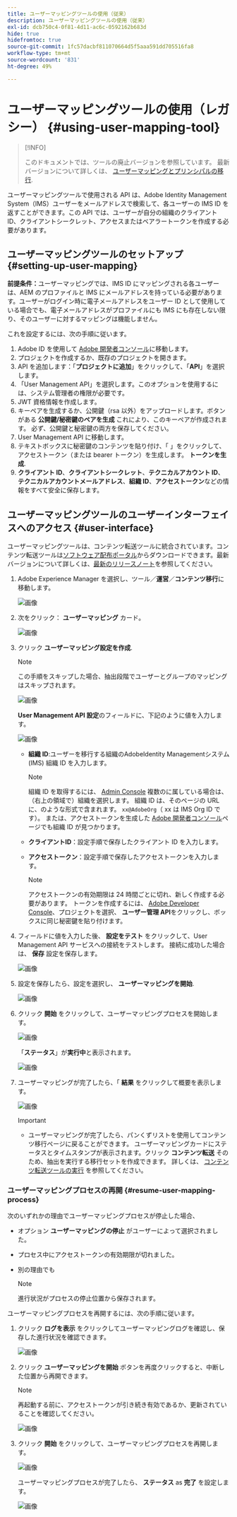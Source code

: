```yaml
---
title: ユーザーマッピングツールの使用（従来）
description: ユーザーマッピングツールの使用（従来）
exl-id: dcb750c4-0f81-4d11-ac6c-0592162b683d
hide: true
hidefromtoc: true
source-git-commit: 1fc57dacbf811070664d5f5aaa591dd705516fa8
workflow-type: tm+mt
source-wordcount: '831'
ht-degree: 49%

---
```


# ユーザーマッピングツールの使用（レガシー） {#using-user-mapping-tool}

>[!INFO]
>
>このドキュメントでは、ツールの廃止バージョンを参照しています。 最新バージョンについて詳しくは、 [ユーザーマッピングとプリンシパルの移行](/help/journey-migration/content-transfer-tool/using-content-transfer-tool/user-mapping-and-migration.md).

ユーザーマッピングツールで使用される API は、Adobe Identity Management System（IMS）ユーザーをメールアドレスで検索して、各ユーザーの IMS ID を返すことができます。この API では、ユーザーが自分の組織のクライアント ID、クライアントシークレット、アクセスまたはベアラートークンを作成する必要があります。

## ユーザーマッピングツールのセットアップ {#setting-up-user-mapping}

**前提条件：**&#x200B;ユーザーマッピングでは、IMS ID にマッピングされる各ユーザーは、AEM のプロファイルと IMS にメールアドレスを持っている必要があります。ユーザーがログイン時に電子メールアドレスをユーザー ID として使用している場合でも、電子メールアドレスがプロファイルにも IMS にも存在しない限り、そのユーザーに対するマッピングは機能しません。

これを設定するには、次の手順に従います。

1. Adobe ID を使用して [Adobe 開発者コンソール](https://developer.adobe.com/console/)に移動します。
1. プロジェクトを作成するか、既存のプロジェクトを開きます。
1. API を追加します：「**プロジェクトに追加**」をクリックして、「**API**」を選択します。
1. 「User Management API」を選択します。このオプションを使用するには、システム管理者の権限が必要です。
1. JWT 資格情報を作成します。
1. キーペアを生成するか、公開鍵（rsa 以外）をアップロードします。ボタンがある **公開鍵/秘密鍵のペアを生成** これにより、このキーペアが作成されます。 必ず、公開鍵と秘密鍵の両方を保存してください。
1. User Management API に移動します。
1. テキストボックスに秘密鍵のコンテンツを貼り付け、「 」をクリックして、アクセストークン（または bearer トークン）を生成します。 **トークンを生成**.
1. **クライアント ID**、**クライアントシークレット**、**テクニカルアカウント ID**、**テクニカルアカウントメールアドレス**、**組織 ID**、**アクセストークン**&#x200B;などの情報をすべて安全に保存します。

## ユーザーマッピングツールのユーザーインターフェイスへのアクセス {#user-interface}

ユーザーマッピングツールは、コンテンツ転送ツールに統合されています。コンテンツ転送ツールは[ソフトウェア配布ポータル](https://experience.adobe.com/#/downloads/content/software-distribution/en/aemcloud.html)からダウンロードできます。最新バージョンについて詳しくは、[最新のリリースノート](/help/release-notes/release-notes-cloud/release-notes-current.md)を参照してください。

1. Adobe Experience Manager を選択し、ツール／**運営**／**コンテンツ移行**&#x200B;に移動します。

   ![画像](/help/journey-migration/content-transfer-tool/assets-user-mapping/user-mapping-access1.png)

1. 次をクリック： **ユーザーマッピング** カード。

   ![画像](/help/journey-migration/content-transfer-tool/assets-user-mapping/user-mapping-access2.png)

1. クリック **ユーザーマッピング設定を作成**.

   >[!NOTE]
   >この手順をスキップした場合、抽出段階でユーザーとグループのマッピングはスキップされます。

   ![画像](/help/journey-migration/content-transfer-tool/assets-user-mapping/user-mapping-access5.png)

   **User Management API 設定**&#x200B;のフィールドに、下記のように値を入力します。

   ![画像](/help/journey-migration/content-transfer-tool/assets-user-mapping/user-mapping-access3.png)


   * **組織 ID**:ユーザーを移行する組織のAdobeIdentity Managementシステム (IMS) 組織 ID を入力します。

     >[!NOTE]
     >組織 ID を取得するには、 [Admin Console](https://adminconsole.adobe.com/) 複数のに属している場合は、（右上の領域で）組織を選択します。 組織 ID は、そのページの URL に、のような形式で含まれます。 `xx@AdobeOrg`（ xx は IMS Org ID です）。 または、アクセストークンを生成した [Adobe 開発者コンソール](https://developer.adobe.com/console/)ページでも組織 ID が見つかります。

   * **クライアントID**：設定手順で保存したクライアント ID を入力します。

   * **アクセストークン**：設定手順で保存したアクセストークンを入力します。

     >[!NOTE]
     >アクセストークンの有効期限は 24 時間ごとに切れ、新しく作成する必要があります。 トークンを作成するには、 [Adobe Developer Console](https://developer.adobe.com/console/)、プロジェクトを選択、 **ユーザー管理 API**&#x200B;をクリックし、ボックスに同じ秘密鍵を貼り付けます。

1. フィールドに値を入力した後、 **設定をテスト** をクリックして、User Management API サービスへの接続をテストします。 接続に成功した場合は、 **保存** 設定を保存します。

   ![画像](/help/journey-migration/content-transfer-tool/assets-user-mapping/user-mapping-access4.png)

1. 設定を保存したら、設定を選択し、 **ユーザーマッピングを開始**.

   ![画像](/help/journey-migration/content-transfer-tool/assets-user-mapping/user-mapping-landing4.png)

1. クリック **開始** をクリックして、ユーザーマッピングプロセスを開始します。

   ![画像](/help/journey-migration/content-transfer-tool/assets-user-mapping/resume-user-mapping3.png)

   「**ステータス**」が&#x200B;**実行中**&#x200B;と表示されます。

   ![画像](/help/journey-migration/content-transfer-tool/assets-user-mapping/user-mapping-start1.png)


1. ユーザーマッピングが完了したら、「 **結果** をクリックして概要を表示します。

   ![画像](/help/journey-migration/content-transfer-tool/assets-user-mapping/user-mapping-landing5.png)

   >[!IMPORTANT]
   >
   >* ユーザーマッピングが完了したら、パンくずリストを使用してコンテンツ移行ページに戻ることができます。 ユーザーマッピングカードにステータスとタイムスタンプが表示されます。クリック **コンテンツ転送** そのため、抽出を実行する移行セットを作成できます。 詳しくは、 [コンテンツ転送ツールの実行](https://experienceleague.adobe.com/docs/experience-manager-cloud-service/content/migration-journey/cloud-migration/content-transfer-tool/getting-started-content-transfer-tool.html?lang=ja#running-tool) を参照してください。

### ユーザーマッピングプロセスの再開 {#resume-user-mapping-process}

次のいずれかの理由でユーザーマッピングプロセスが停止した場合、

* オプション **ユーザーマッピングの停止** がユーザーによって選択されました。
* プロセス中にアクセストークンの有効期限が切れました。
* 別の理由でも

  >[!NOTE]
  >進行状況がプロセスの停止位置から保存されます。

ユーザーマッピングプロセスを再開するには、次の手順に従います。

1. クリック **ログを表示** をクリックしてユーザーマッピングログを確認し、保存した進行状況を確認できます。

   ![画像](/help/journey-migration/content-transfer-tool/assets-user-mapping/resume-user-mapping1.png)

1. クリック **ユーザーマッピングを開始** ボタンを再度クリックすると、中断した位置から再開できます。

   >[!NOTE]
   >再起動する前に、アクセストークンが引き続き有効であるか、更新されていることを確認してください。

   ![画像](/help/journey-migration/content-transfer-tool/assets-user-mapping/resume-user-mapping2.png)

1. クリック **開始** をクリックして、ユーザーマッピングプロセスを再開します。

   ![画像](/help/journey-migration/content-transfer-tool/assets-user-mapping/resume-user-mapping3.png)

   ユーザーマッピングプロセスが完了したら、 **ステータス** as **完了** を設定します。

   ![画像](/help/journey-migration/content-transfer-tool/assets-user-mapping/resume-user-mapping4.png)
